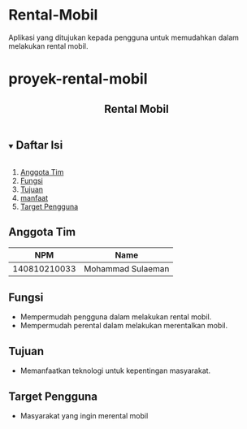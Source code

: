 # Rental-Mobil
Aplikasi yang ditujukan kepada pengguna untuk memudahkan dalam melakukan rental mobil.
# proyek-rental-mobil
<p align="center">
  <h2 align="center">
    Rental Mobil
  </h2>
</p>


<!-- Daftar Isi -->
<details open="open">
  <summary><h2 style="display: inline-block">Daftar Isi</h2></summary>
  <ol>
    <li><a href="#anggota-tim">Anggota Tim</a></li>
    <li><a href="#fungsi">Fungsi</a></li>
    <li><a href="#tujuan">Tujuan</a></li>
    <li><a href="#manfaat">manfaat</a></li>
    <li><a href="#target-Pengguna">Target Pengguna</a></li>
  </ol>
</details>

<!-- Anggota Tim -->
## Anggota Tim
| NPM           | Name                      |
| ------------- |-------------------------  |
| 140810210033  | Mohammad Sulaeman         |

<!-- Fungsi -->
## Fungsi
- Mempermudah pengguna dalam melakukan rental mobil.
- Mempermudah perental dalam melakukan merentalkan mobil.

<!-- Tujuan -->
## Tujuan
- Memanfaatkan teknologi untuk kepentingan masyarakat.

<!-- Target Pengguna -->
## Target Pengguna
- Masyarakat yang ingin merental mobil